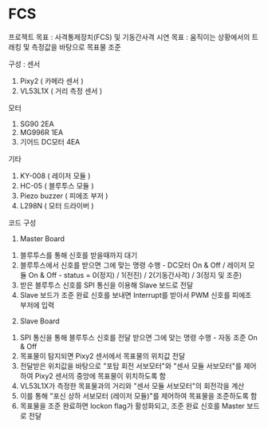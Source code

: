 # FCS
프로젝트 목표 : 사격통제장치(FCS) 및 기동간사격
시연 목표 : 움직이는 상황에서의 트래킹 및 측정값을 바탕으로 목표물 조준

구성 :
센서 
1. Pixy2 ( 카메라 센서 )
2. VL53L1X ( 거리 측정 센서 )

모터
1. SG90 2EA
2. MG996R 1EA
3. 기어드 DC모터 4EA

기타
1. KY-008 ( 레이저 모듈 )
2. HC-05 ( 블루투스 모듈 )
3. Piezo buzzer ( 피에조 부저 )
4. L298N ( 모터 드라이버 )

코드 구성
1. Master Board
  1) 블루투스를 통해 신호를 받을때까지 대기
  2) 블루투스에서 신호를 받으면 그에 맞는 명령 수행
    - DC모터 On & Off / 레이저 모듈 On & Off
    - status = 0(정지) / 1(전진) / 2(기동간사격) / 3(정지 및 조준)
  3) 받은 블루투스 신호를 SPI 통신을 이용해 Slave 보드로 전달
  4) Slave 보드가 조준 완료 신호를 보내면 Interrupt를 받아서 PWM 신호를 피에조 부저에 입력

2. Slave Board
  1) SPI 통신을 통해 블루투스 신호를 전달 받으면 그에 맞는 명령 수행
    - 자동 조준 On & Off
  2) 목표물이 탐지되면 Pixy2 센서에서 목표물의 위치값 전달
  3) 전달받은 위치값을 바탕으로 "포탑 회전 서보모터"와 "센서 모듈 서보모터"를 제어하여 Pixy2 센서의 중앙에 목표물이 위치하도록 함
  4) VL53L1X가 측정한 목표물과의 거리와 "센서 모듈 서보모터"의 회전각을 계산
  5) 이를 통해 "포신 상하 서보모터 (레이저 모듈)"를 제어하여 목표물을 조준하도록 함
  6) 목표물을 조준 완료하면 lockon flag가 활성화되고, 조준 완료 신호를 Master 보드로 전달
